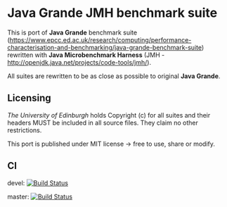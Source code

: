 # Java Grande JMH benchmark suite
This is port of **Java Grande** benchmark suite (https://www.epcc.ed.ac.uk/research/computing/performance-characterisation-and-benchmarking/java-grande-benchmark-suite) rewritten with **Java Microbenchmark Harness** (JMH - http://openjdk.java.net/projects/code-tools/jmh/).

All suites are rewritten to be as close as possible to original **Java Grande**.

## Licensing
*The University of Edinburgh* holds Copyright (c) for all suites and their headers MUST be included in all source files. They claim no other restrictions.

This port is published under MIT license -> free to use, share or modify.

## CI
devel: [![Build Status](https://travis-ci.org/sparkoo/Java-Grande-JMH.svg?branch=devel)](https://travis-ci.org/sparkoo/Java-Grande-JMH)

master: [![Build Status](https://travis-ci.org/sparkoo/Java-Grande-JMH.svg?branch=master)](https://travis-ci.org/sparkoo/Java-Grande-JMH)